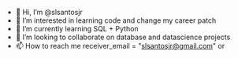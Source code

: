 - 👋 Hi, I’m @slsantosjr
- 👀 I’m interested in learning code and change my career patch
- 🌱 I’m currently learning SQL + Python
- 💞️ I’m looking to collaborate on database and datascience projects
- 📫 How to reach me receiver_email = "slsantosjr@gmail.com" or

<!---
slsantosjr/slsantosjr is a ✨ special ✨ repository because its `README.md` (this file) appears on your GitHub profile.
You can click the Preview link to take a look at your changes.
--->
